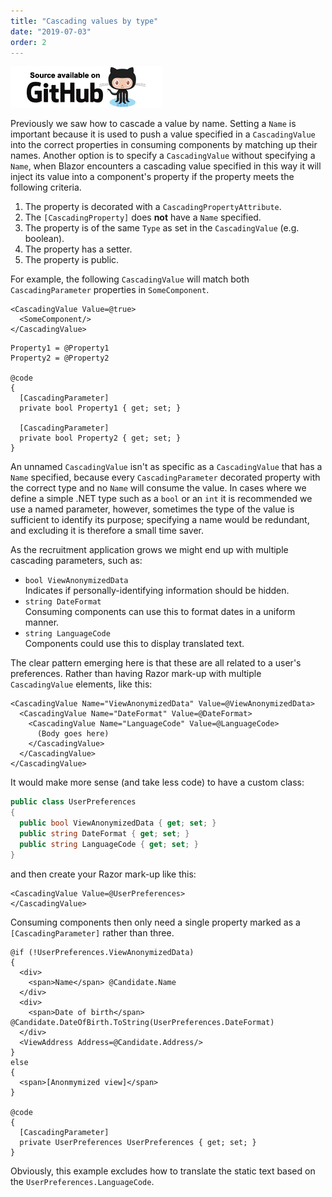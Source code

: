 ```yaml
---
title: "Cascading values by type"
date: "2019-07-03"
order: 2
---
```


[![](images/SourceLink.png)](https://github.com/mrpmorris/blazor-university/tree/master/src/CascadingValues/CascadingValuesByType)

Previously we saw how to cascade a value by name. Setting a `Name` is important because it is used to push a value specified
in a `CascadingValue` into the correct properties in consuming components by matching up their names.
Another option is to specify a `CascadingValue` without specifying a `Name`, when Blazor encounters a cascading value
specified in this way it will inject its value into a component's property if the property meets the following criteria.

1. The property is decorated with a `CascadingPropertyAttribute`.
2. The `[CascadingProperty]` does **not** have a `Name` specified.
3. The property is of the same `Type` as set in the `CascadingValue` (e.g. boolean).
4. The property has a setter.
5. The property is public.

For example, the following `CascadingValue` will match both `CascadingParameter` properties in `SomeComponent`.

```razor
<CascadingValue Value=@true>
  <SomeComponent/>
</CascadingValue>
```

```razor
Property1 = @Property1
Property2 = @Property2

@code
{
  [CascadingParameter]
  private bool Property1 { get; set; }

  [CascadingParameter]
  private bool Property2 { get; set; }
}
```

An unnamed `CascadingValue` isn't as specific as a `CascadingValue` that has a `Name` specified, because every `CascadingParameter`
decorated property with the correct type and no `Name` will consume the value.
In cases where we define a simple .NET type such as a `bool` or an `int` it is recommended we use a named parameter, however,
sometimes the type of the value is sufficient to identify its purpose;
specifying a name would be redundant, and excluding it is therefore a small time saver.

As the recruitment application grows we might end up with multiple cascading parameters, such as:

- `bool ViewAnonymizedData`  
    Indicates if personally-identifying information should be hidden.
- `string DateFormat`  
    Consuming components can use this to format dates in a uniform manner.
- `string LanguageCode`  
    Components could use this to display translated text.

The clear pattern emerging here is that these are all related to a user's preferences.
Rather than having Razor mark-up with multiple `CascadingValue` elements, like this:

```razor
<CascadingValue Name="ViewAnonymizedData" Value=@ViewAnonymizedData>
  <CascadingValue Name="DateFormat" Value=@DateFormat>
    <CascadingValue Name="LanguageCode" Value=@LanguageCode>
      (Body goes here)
    </CascadingValue>
  </CascadingValue>
</CascadingValue>
```

It would make more sense (and take less code) to have a custom class:

```cs
public class UserPreferences
{
  public bool ViewAnonymizedData { get; set; }
  public string DateFormat { get; set; }
  public string LanguageCode { get; set; }
}
```

and then create your Razor mark-up like this:

```razor
<CascadingValue Value=@UserPreferences>
</CascadingValue>
```

Consuming components then only need a single property marked as a `[CascadingParameter]` rather than three.

```razor
@if (!UserPreferences.ViewAnonymizedData)
{
  <div>
    <span>Name</span> @Candidate.Name
  </div>
  <div>
    <span>Date of birth</span> @Candidate.DateOfBirth.ToString(UserPreferences.DateFormat)
  </div>
  <ViewAddress Address=@Candidate.Address/>
}
else
{
  <span>[Anonmymized view]</span>
}

@code
{
  [CascadingParameter]
  private UserPreferences UserPreferences { get; set; }
}
```

Obviously, this example excludes how to translate the static text based on the `UserPreferences.LanguageCode`.

